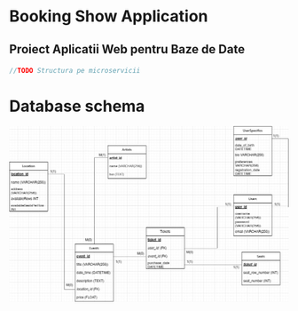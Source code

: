 # Booking Show Application
## Proiect Aplicatii Web pentru Baze de Date

`````java
//TODO Structura pe microservicii
`````

# Database schema
![Database schema](./Booking_Tickets.jpg)
